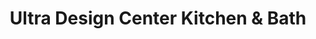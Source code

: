 ---
title: "Ultra Design Center Kitchen & Bath"
url: /denver/ultra-design-center-kitchen-and-bath/
shop: kitchen
---
